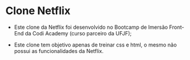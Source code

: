 # Clone Netflix

  - Este clone da Netflix foi desenvolvido no Bootcamp de Imersão Front-End da Codi Academy (curso parceiro da UFJF);

  - Este clone tem objetivo apenas de treinar css e html, o mesmo não possui as funcionalidades da Netflix.
